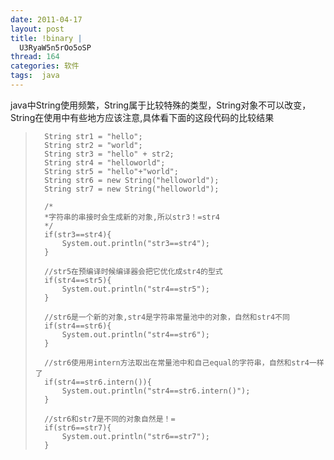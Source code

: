 ```yaml
---
date: 2011-04-17
layout: post
title: !binary |
  U3RyaW5n5rOo5oSP
thread: 164
categories: 软件
tags:  java
---
```


java中String使用频繁，String属于比较特殊的类型，String对象不可以改变，String在使用中有些地方应该注意,具体看下面的这段代码的比较结果


>		String str1 = "hello";
>		String str2 = "world";
>		String str3 = "hello" + str2;
>		String str4 = "helloworld";
>		String str5 = "hello"+"world";
>		String str6 = new String("helloworld");
>		String str7 = new String("helloworld");
>		
>		/*
>		*字符串的串接时会生成新的对象,所以str3！=str4
>		*/
>		if(str3==str4){
>			System.out.println("str3==str4");
>		}
>		
>		//str5在预编译时候编译器会把它优化成str4的型式
>		if(str4==str5){
>			System.out.println("str4==str5");
>		}
>		
>		//str6是一个新的对象,str4是字符串常量池中的对象，自然和str4不同
>		if(str4==str6){
>			System.out.println("str4==str6");
>		}
>
>		//str6使用用intern方法取出在常量池中和自己equal的字符串，自然和str4一样了
>		if(str4==str6.intern()){
>			System.out.println("str4==str6.intern()");
>		}
>
>		//str6和str7是不同的对象自然是！=
>		if(str6==str7){
>			System.out.println("str6==str7");
>		}

